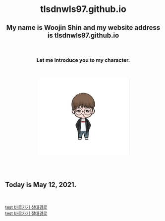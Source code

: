 <div align=center>

# tlsdnwls97.github.io

## My name is Woojin Shin and my website address is tlsdnwls97.github.io
<br>


<h3>Let me introduce you to my character.</h3>
<br><br>
<img src="KakaoTalk_20210512_230229605.jpg"
width="300px" >

</div>
<br><br><br>
<div align=left>
  
## Today is May 12, 2021.
<br>

  [test 바로가기 상대경로](NewPage.md)
  <br>
  [test 바로가기 절대경로](./NewPage.md)
</div>
